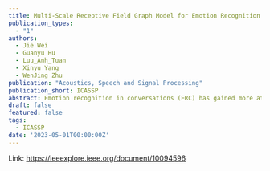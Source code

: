 ```yaml
---
title: Multi-Scale Receptive Field Graph Model for Emotion Recognition in Conversations
publication_types:
  - "1"
authors:
  - Jie Wei
  - Guanyu Hu
  - Luu_Anh_Tuan
  - Xinyu Yang
  - WenJing Zhu
publication: "Acoustics, Speech and Signal Processing"
publication_short: ICASSP
abstract: Emotion recognition in conversations (ERC) has gained more attention, where contextual information modeling and multimodal fusion have been the focus and challenges in recent years. In this paper, we proposed a Multi-Scale Receptive Field Graph model (MSRFG) to tackle the challenges of ERC. Specifically, MSRFG constructs multi-scale perception graphs and learns contextual information via parallel multi-scale receptive field paths. To compensate for the deficiency of temporal information learning by the graph network, MSRFG injects temporal dependencies into the graph network to model the temporal relationships between utterances. Moreover, to achieve the effective fusion of multimodal information, MSRFG converges the multi-scale features of each modality separately and performs the learning of attention weights after the integration of converged features. We carried out experiments on IEMOCAP and MELD datasets to validate the effectiveness of the proposed method, and the results proved the superiority of our model over the existing SOTA methods.
draft: false
featured: false
tags:
  - ICASSP
date: '2023-05-01T00:00:00Z'
---
```

Link: https://ieeexplore.ieee.org/document/10094596